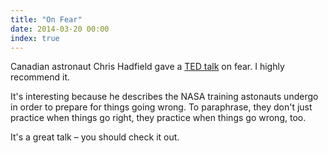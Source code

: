 ```yaml
---
title: "On Fear"
date: 2014-03-20 00:00
index: true
---
```


Canadian astronaut Chris Hadfield gave a [TED talk](http://www.ted.com/talks/chris_hadfield_what_i_learned_from_going_blind_in_space?awesm=on.ted.com_g075A&utm_content=awesm-bookmarklet&utm_campaign=&utm_medium=on.ted.com-facebook-share&utm_source=direct-on.ted.com) on fear. I highly recommend it.

It's interesting because he describes the NASA training astonauts undergo in order to prepare for things going wrong. To paraphrase, they don't just practice when things go right, they practice when things go wrong, too.

It's a great talk –&nbsp;you should check it out.

<!-- more -->
